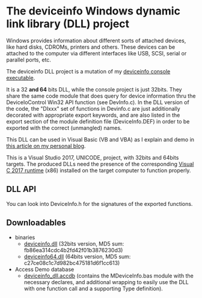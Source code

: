 # The deviceinfo Windows dynamic link library (DLL) project

Windows provides information about different sorts of attached devices, like hard disks, CDROMs, printers and others. These devices can be attached to the computer via different interfaces like USB, SCSI, serial or parallel ports, etc.

The deviceinfo DLL project is a mutation of my [deviceinfo console executable](https://github.com/francescofoti/deviceinfo).

It is a 32 **and 64** bits DLL, while the console project is just 32bits. They share the same code module that does query for device information thru the DeviceIoControl Win32 API function (see DevInfo.c). In the DLL version of the code, the "DIxxx" set of functions in Devinfo.c are just additionally decorated with appropriate export keywords, and are also listed in the export section of the module definition file (DeviceInfo.DEF) in order to be exported with the correct (unmangled) names.

This DLL can be used in Visual Basic (VB and VBA) as I explain and demo in [this article on my personal blog](https://francescofoti.com/2019/12/how-to-get-useful-windows-device-information-in-vba/).

This is a Visual Studio 2017, UNICODE, project, with 32bits and 64bits targets. The produced DLLs need the presence of the corresponding [Visual C 2017 runtime](https://support.microsoft.com/fr-ch/help/2977003/the-latest-supported-visual-c-downloads) (x86) installed on the target computer to function properly.

## DLL API

You can look into DeviceInfo.h for the signatures of the exported functions.

## Downloadables

* binaries
  * [deviceinfo.dll](https://devinfo.net/downloads/deviceinfodll/deviceinfo.dll) (32bits version, MD5 sum: fb86ea314cdc4b2fd42f01b3876230d3)
  * [deviceinfo64.dll](https://devinfo.net/downloads/deviceinfodll/deviceinfo64.dll) (64bits version, MD5 sum: c27ce08c1c7d982bc475181d6f1cc613)
* Access Demo database
  * [deviceinfo_dll.accdb](https://devinfo.net/downloads/deviceinfodll/deviceinfo_dll.accdb) (contains the MDeviceInfo.bas module with the necessary declares, and additional wrapping to easily use the DLL with one function call and a supporting Type definition).
